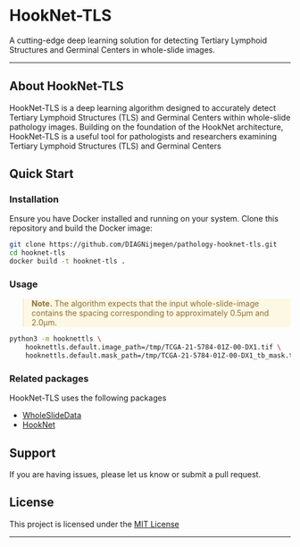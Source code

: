 
# HookNet-TLS


A cutting-edge deep learning solution for detecting Tertiary Lymphoid Structures and Germinal Centers in whole-slide images.



---

## About HookNet-TLS

HookNet-TLS is a deep learning algorithm designed to accurately detect Tertiary Lymphoid Structures (TLS) and Germinal Centers within whole-slide pathology images. Building on the foundation of the HookNet architecture, HookNet-TLS is a useful tool for pathologists and researchers examining Tertiary Lymphoid Structures (TLS) and Germinal Centers


## Quick Start 


### Installation

Ensure you have Docker installed and running on your system. Clone this repository and build the Docker image:

```bash
git clone https://github.com/DIAGNijmegen/pathology-hooknet-tls.git
cd hooknet-tls
docker build -t hooknet-tls .
```

### Usage

<blockquote style="color: #8a6d3b; background-color: #fcf8e3; border-left: 2px solid #faebcc;">
  <p><strong>Note.</strong> The algorithm expects that the input whole-slide-image contains the spacing corresponding to approximately 0.5µm and 2.0µm.</p>
</blockquote>

```bash
python3 -m hooknettls \
    hooknettls.default.image_path=/tmp/TCGA-21-5784-01Z-00-DX1.tif \
    hooknettls.default.mask_path=/tmp/TCGA-21-5784-01Z-00-DX1_tb_mask.tif
```

### Related packages 
HookNet-TLS uses the following packages

- [WholeSlideData](https://github.com/DIAGNijmegen/pathology-whole-slide-data)
- [HookNet](https://github.com/DIAGNijmegen/pathology-hooknet)


## Support 

If you are having issues, please let us know or submit a pull request.

## License

This project is licensed under the [MIT License](LICENSE.md)


---
